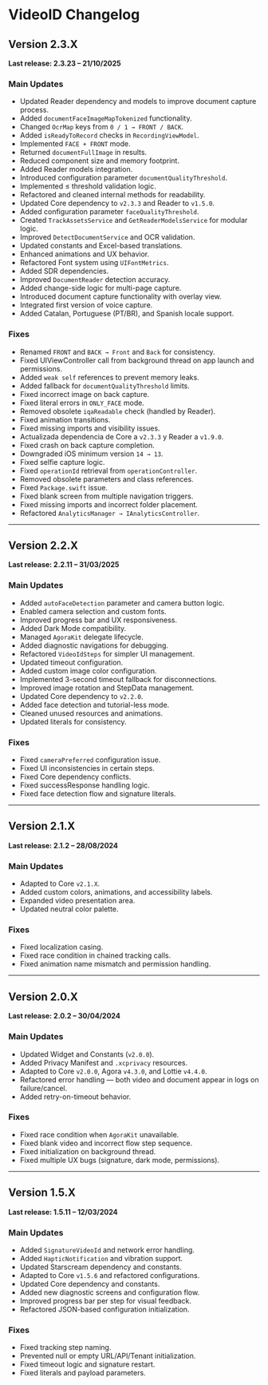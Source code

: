 # VideoID Changelog

## Version 2.3.X  
**Last release: 2.3.23 – 21/10/2025**

### Main Updates
- Updated Reader dependency and models to improve document capture process.
- Added `documentFaceImageMapTokenized` functionality.
- Changed `OcrMap` keys from `0 / 1 → FRONT / BACK`.
- Added `isReadyToRecord` checks in `RecordingViewModel`.
- Implemented `FACE + FRONT` mode.
- Returned `documentFullImage` in results.
- Reduced component size and memory footprint.
- Added Reader models integration.
- Introduced configuration parameter `documentQualityThreshold`.
- Implemented ≤ threshold validation logic.
- Refactored and cleaned internal methods for readability.
- Updated Core dependency to `v2.3.3` and Reader to `v1.5.0`.
- Added configuration parameter `faceQualityThreshold`.
- Created `TrackAssetsService` and `GetReaderModelsService` for modular logic.
- Improved `DetectDocumentService` and OCR validation.
- Updated constants and Excel-based translations.
- Enhanced animations and UX behavior.
- Refactored Font system using `UIFontMetrics`.
- Added SDR dependencies.
- Improved `DocumentReader` detection accuracy.
- Added change-side logic for multi-page capture.
- Introduced document capture functionality with overlay view.
- Integrated first version of voice capture.
- Added Catalan, Portuguese (PT/BR), and Spanish locale support.

### Fixes
- Renamed `FRONT` and `BACK → Front` and `Back` for consistency.
- Fixed UIViewController call from background thread on app launch and permissions.
- Added `weak self` references to prevent memory leaks.
- Added fallback for `documentQualityThreshold` limits.
- Fixed incorrect image on back capture.
- Fixed literal errors in `ONLY_FACE` mode.
- Removed obsolete `iqaReadable` check (handled by Reader).
- Fixed animation transitions.
- Fixed missing imports and visibility issues.
- Actualizada dependencia de Core a `v2.3.3` y Reader a `v1.9.0`.
- Fixed crash on back capture completion.
- Downgraded iOS minimum version `14 → 13`.
- Fixed selfie capture logic.
- Fixed `operationId` retrieval from `operationController`.
- Removed obsolete parameters and class references.
- Fixed `Package.swift` issue.
- Fixed blank screen from multiple navigation triggers.
- Fixed missing imports and incorrect folder placement.
- Refactored `AnalyticsManager → IAnalyticsController`.

---

## Version 2.2.X  
**Last release: 2.2.11 – 31/03/2025**

### Main Updates
- Added `autoFaceDetection` parameter and camera button logic.
- Enabled camera selection and custom fonts.
- Improved progress bar and UX responsiveness.
- Added Dark Mode compatibility.
- Managed `AgoraKit` delegate lifecycle.
- Added diagnostic navigations for debugging.
- Refactored `VideoIdSteps` for simpler UI management.
- Updated timeout configuration.
- Added custom image color configuration.
- Implemented 3-second timeout fallback for disconnections.
- Improved image rotation and StepData management.
- Updated Core dependency to `v2.2.0`.
- Added face detection and tutorial-less mode.
- Cleaned unused resources and animations.
- Updated literals for consistency.

### Fixes
- Fixed `cameraPreferred` configuration issue.
- Fixed UI inconsistencies in certain steps.
- Fixed Core dependency conflicts.
- Fixed successResponse handling logic.
- Fixed face detection flow and signature literals.

---

## Version 2.1.X  
**Last release: 2.1.2 – 28/08/2024**

### Main Updates
- Adapted to Core `v2.1.X`.
- Added custom colors, animations, and accessibility labels.
- Expanded video presentation area.
- Updated neutral color palette.

### Fixes
- Fixed localization casing.
- Fixed race condition in chained tracking calls.
- Fixed animation name mismatch and permission handling.

---

## Version 2.0.X  
**Last release: 2.0.2 – 30/04/2024**

### Main Updates
- Updated Widget and Constants (`v2.0.0`).
- Added Privacy Manifest and `.xcprivacy` resources.
- Adapted to Core `v2.0.0`, Agora `v4.3.0`, and Lottie `v4.4.0`.
- Refactored error handling — both video and document appear in logs on failure/cancel.
- Added retry-on-timeout behavior.

### Fixes
- Fixed race condition when `AgoraKit` unavailable.
- Fixed blank video and incorrect flow step sequence.
- Fixed initialization on background thread.
- Fixed multiple UX bugs (signature, dark mode, permissions).

---

## Version 1.5.X  
**Last release: 1.5.11 – 12/03/2024**

### Main Updates
- Added `SignatureVideoId` and network error handling.
- Added `HapticNotification` and vibration support.
- Updated Starscream dependency and constants.
- Adapted to Core `v1.5.6` and refactored configurations.
- Updated Core dependency and constants.
- Added new diagnostic screens and configuration flow.
- Improved progress bar per step for visual feedback.
- Refactored JSON-based configuration initialization.

### Fixes
- Fixed tracking step naming.
- Prevented null or empty URL/API/Tenant initialization.
- Fixed timeout logic and signature restart.
- Fixed literals and payload parameters.
